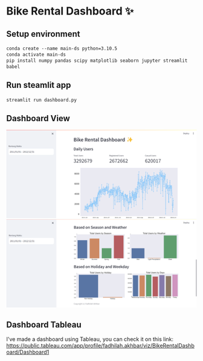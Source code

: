 # Bike Rental Dashboard ✨

## Setup environment
```
conda create --name main-ds python=3.10.5
conda activate main-ds
pip install numpy pandas scipy matplotlib seaborn jupyter streamlit babel
```

## Run steamlit app
```
streamlit run dashboard.py
```

## Dashboard View
![Dashboard View 1](https://github.com/ffdhil/Bike_Rental/blob/main/dashboard%201.png)
![Dashboard View 2](https://github.com/ffdhil/Bike_Rental/blob/main/dashboard%202.png)

## Dashboard Tableau
I've made a dashboard using Tableau, you can check it on this link:
https://public.tableau.com/app/profile/fadhilah.akhbar/viz/BikeRentalDashboard/Dashboard1
